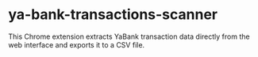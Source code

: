 # ya-bank-transactions-scanner
This Chrome extension extracts YaBank transaction data directly from the web interface and exports it to a CSV file.
